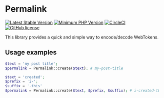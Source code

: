 # Permalink

[![Latest Stable Version](https://img.shields.io/packagist/v/magroski/permalink.svg?style=flat)](https://packagist.org/packages/magroski/permalink)
[![Minimum PHP Version](https://img.shields.io/badge/php-%3E%3D%207.1-8892BF.svg?style=flat)](https://php.net/)
[![CircleCI](https://circleci.com/gh/magroski/permalink.svg?style=shield)](https://circleci.com/gh/magroski/permalink)
[![GitHub license](https://img.shields.io/badge/license-MIT-blue.svg?style=flat)](https://github.com/magroski/permalink/blob/master/LICENSE)

This library provides a quick and simple way to encode/decode WebTokens.

## Usage examples

```php
$text = 'my post title';
$permalink = Permalink::create($text); # my-post-title

$text = 'created';
$prefix = 'i-';
$suffix = '-this'
$permalink = Permalink::create($text, $prefix, $suffix); # i-created-this
```
